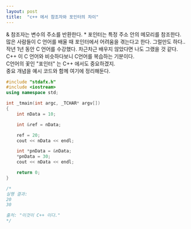 ```yaml
---
layout: post
title:  "c++ 에서 참조자와 포인터의 차이"
---
```


& 참조자는 변수의 주소를 반환한다.
\* 포인터는 특정 주소 안의 메모리를 참조한다.<br>
많은 사람들이 C 언어를 배울 때 포인터에서 어려움을 겪는다고 한다. 그럴만도 하다..<br>
작년 1년 동안 C 언어를 수강했다. 차근차근 배우지 않았다면 나도 그랬을 것 같다.<br>
C++ 이 C 언어와 비슷하다보니 C언어를 복습하는 기분이다.<br>
C언어의 꽃인 "포인터" 는 C++ 에서도 중요하겠지.<br>
중요 개념을 예시 코드와 함께 여기에 정리해둔다.<br>

```cpp
#include "stdafx.h"
#include <iostream>
using namespace std;

int _tmain(int argc, _TCHAR* argv[])
{
	int nData = 10;

	int &ref = nData;

	ref = 20;
	cout << nData << endl;

	int *pnData = &nData;
	*pnData = 30;
	cout << nData << endl;

	return 0;
}

/*
실행 결과:
20
30

출처: "이것이 C++ 이다."
*/
```
